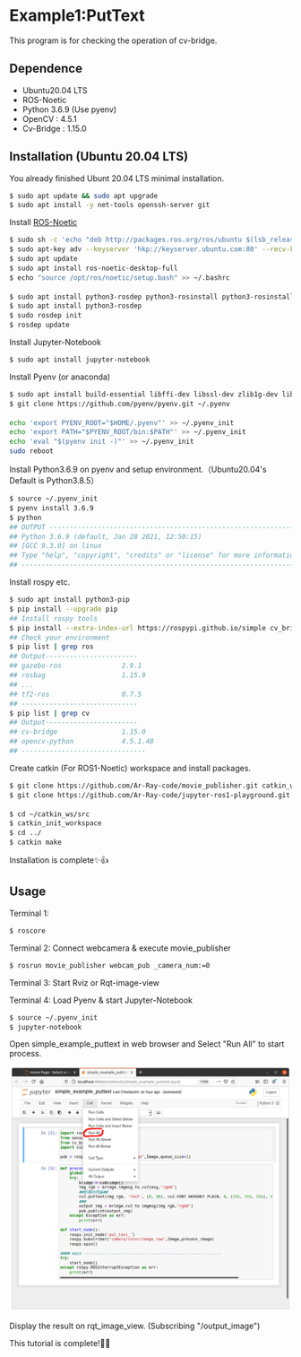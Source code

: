 # Example1:PutText

This program is for checking the operation of cv-bridge.

## Dependence

- Ubuntu20.04 LTS
- ROS-Noetic
- Python 3.6.9 (Use pyenv)
- OpenCV : 4.5.1
- Cv-Bridge : 1.15.0

## Installation (Ubuntu 20.04 LTS)

You already finished Ubunt 20.04 LTS minimal installation.

```bash
$ sudo apt update && sudo apt upgrade
$ sudo apt install -y net-tools openssh-server git
```

Install [ROS-Noetic](http://wiki.ros.org/noetic/Installation/Ubuntu)

```bash
$ sudo sh -c 'echo "deb http://packages.ros.org/ros/ubuntu $(lsb_release -sc) main" > /etc/apt/sources.list.d/ros-latest.list'
$ sudo apt-key adv --keyserver 'hkp://keyserver.ubuntu.com:80' --recv-key C1CF6E31E6BADE8868B172B4F42ED6FBAB17C654
$ sudo apt update
$ sudo apt install ros-noetic-desktop-full
$ echo "source /opt/ros/noetic/setup.bash" >> ~/.bashrc

$ sudo apt install python3-rosdep python3-rosinstall python3-rosinstall-generator python3-wstool build-essential
$ sudo apt install python3-rosdep
$ sudo rosdep init
$ rosdep update

```

Install Jupyter-Notebook

```bash
$ sudo apt install jupyter-notebook
```

Install Pyenv (or anaconda)

```bash
$ sudo apt install build-essential libffi-dev libssl-dev zlib1g-dev liblzma-dev libbz2-dev libreadline-dev libsqlite3-dev
$ git clone https://github.com/pyenv/pyenv.git ~/.pyenv

echo 'export PYENV_ROOT="$HOME/.pyenv"' >> ~/.pyenv_init
echo 'export PATH="$PYENV_ROOT/bin:$PATH"' >> ~/.pyenv_init
echo 'eval "$(pyenv init -)"' >> ~/.pyenv_init
sudo reboot
```

Install Python3.6.9 on pyenv and setup environment.（Ubuntu20.04's Default is Python3.8.5）

```bash
$ source ~/.pyenv_init
$ pyenv install 3.6.9
$ python
## OUTPUT ----------------------------------------------------------------
## Python 3.6.9 (default, Jan 28 2021, 12:50:15)
## [GCC 9.3.0] on linux
## Type "help", "copyright", "credits" or "license" for more information.
## ------------------------------------------------------------------------
```

Install rospy etc.

```bash
$ sudo apt install python3-pip
$ pip install --upgrade pip
## Install rospy tools
$ pip install --extra-index-url https://rospypi.github.io/simple cv_bridge tf2_ros
## Check your environment
$ pip list | grep ros
## Output-----------------------
## gazebo-ros				2.9.1
## rosbag					1.15.9
## ...
## tf2-ros					0.7.5
## -----------------------------
$ pip list | grep cv
## Output-----------------------
## cv-bridge				1.15.0
## opencv-python			4.5.1.48
## -------------------------------
```

Create catkin (For ROS1-Noetic) workspace and install packages.

```bash
$ git clone https://github.com/Ar-Ray-code/movie_publisher.git catkin_ws/src/movie_publisher
$ git clone https://github.com/Ar-Ray-code/jupyter-ros1-playground.git

$ cd ~/catkin_ws/src
$ catkin_init_workspace
$ cd ../
$ catkin make
```

Installation is complete:sparkles::+1:

## Usage

Terminal 1:

```bash
$ roscore
```

Terminal 2: Connect webcamera & execute movie_publisher

```bash
$ rosrun movie_publisher webcam_pub _camera_num:=0
```

Terminal 3: Start Rviz or Rqt-image-view

Terminal 4: Load Pyenv & start Jupyter-Notebook

```bash
$ source ~/.pyenv_init
$ jupyter-notebook
```

Open simple_example_puttext in web browser and Select "Run All" to start process.

![browser](images_for_readme/browser.png)

Display the result on rqt_image_view. (Subscribing "/output_image")


This tutorial is complete!:tada::tada:

